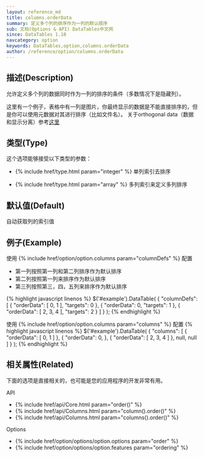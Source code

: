 ```yaml
---
layout: reference_md
title: columns.orderData
summary: 定义多个列的排序作为一列的默认顺序
sub: 文档(Options & API) DataTables中文网
since: DataTables 1.10
navcategory: option
keywords: DataTables,option,columns.orderData
author: /reference/option/columns.orderData
---
```


## 描述(Description)
允许定义多个列的数据同时作为一列的排序的条件（多数情况下是隐藏列）。

这里有一个例子，表格中有一列是图片，你最终显示的数据是不能直接排序的，但是你可以使用元数据对其进行排序（比如文件名）。
关于orthogonal data（数据和显示分离）参考[这里](https://datatables.net/manual/data/orthogonal-data)

## 类型(Type)
这个选项能够接受以下类型的参数：

- {% include href/type.html param="integer" %}
单列索引去排序

- {% include href/type.html param="array" %}
多列索引来定义多列排序

## 默认值(Default)
自动获取列的索引值


## 例子(Example)
使用 {% include href/option/option.columns param="columnDefs" %} 配置


- 第一列按照第一列和第二列排序作为默认排序
- 第二列按照第一列来排序作为默认排序
- 第三列按照第三，四，五列来排序作为默认排序

{% highlight javascript linenos %}
$('#example').DataTable( {
    "columnDefs": [
          { "orderData": [ 0, 1 ],    "targets": 0 },
          { "orderData": 0,           "targets": 1 },
          { "orderData": [ 2, 3, 4 ], "targets": 2 }
        ]
} );
{% endhighlight %}

使用 {% include href/option/option.columns param="columns" %} 配置
{% highlight javascript linenos %}
$('#example').DataTable( {
      "columns": [
         { "orderData": [ 0, 1 ] },
         { "orderData": 0, },
         { "orderData": [ 2, 3, 4 ] },
         null,
         null
       ]
} );
{% endhighlight %}

## 相关属性(Related)
下面的选项是直接相关的，也可能是您的应用程序的开发非常有用。

API

- {% include href/api/Core.html param="order()" %}
- {% include href/api/Columns.html param="column().order()" %}
- {% include href/api/Columns.html param="columns().order()" %}

Options

- {% include href/option/options/option.options param="order" %}
- {% include href/option/options/option.features param="ordering" %}



